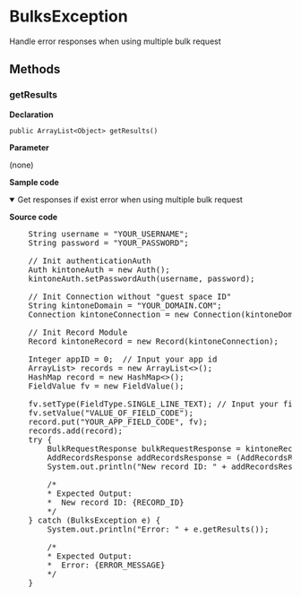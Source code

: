 # BulksException

Handle error responses when using multiple bulk request

## Methods

### getResults

**Declaration**
```
public ArrayList<Object> getResults()
```
**Parameter**

(none)

**Sample code**

<details class="tab-container" open>
<Summary>Get responses if exist error when using multiple bulk request</Summary>

<strong class="tab-name">Source code</strong>

<pre class="inline-code">
    String username = "YOUR_USERNAME";
    String password = "YOUR_PASSWORD";

    // Init authenticationAuth
    Auth kintoneAuth = new Auth();
    kintoneAuth.setPasswordAuth(username, password);

    // Init Connection without "guest space ID"
    String kintoneDomain = "YOUR_DOMAIN.COM";
    Connection kintoneConnection = new Connection(kintoneDomain, kintoneAuth);

    // Init Record Module
    Record kintoneRecord = new Record(kintoneConnection);

    Integer appID = 0;  // Input your app id
    ArrayList<HashMap<String, FieldValue>> records = new ArrayList<>();
    HashMap<String, FieldValue> record = new HashMap<>();
    FieldValue fv = new FieldValue();

    fv.setType(FieldType.SINGLE_LINE_TEXT); // Input your field type
    fv.setValue("VALUE_OF_FIELD_CODE");
    record.put("YOUR_APP_FIELD_CODE", fv);
    records.add(record);
    try {
        BulkRequestResponse bulkRequestResponse = kintoneRecord.addAllRecords(appID, records);
        AddRecordsResponse addRecordsResponse = (AddRecordsResponse) bulkRequestResponse.getResults().get(0);
        System.out.println("New record ID: " + addRecordsResponse.getIDs().get(0));

        /*
        * Expected Output:
        *  New record ID: {RECORD_ID}
        */
    } catch (BulksException e) {
        System.out.println("Error: " + e.getResults());

        /*
        * Expected Output:
        *  Error: {ERROR_MESSAGE}
        */
    }
</pre>

</details>